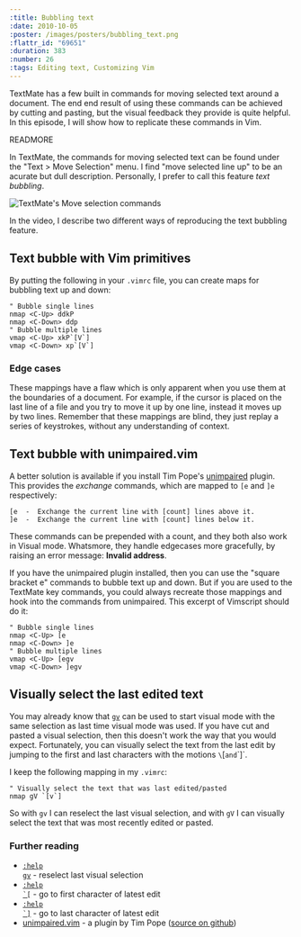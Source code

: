 ```yaml
--- 
:title: Bubbling text
:date: 2010-10-05
:poster: /images/posters/bubbling_text.png
:flattr_id: "69651"
:duration: 383
:number: 26
:tags: Editing text, Customizing Vim
---
```


TextMate has a few built in commands for moving selected text around a document. The end end result of using these commands can be achieved by cutting and pasting, but the visual feedback they provide is quite helpful. In this episode, I will show how to replicate these commands in Vim.

READMORE


In TextMate, the commands for moving selected text can be found under the "Text > Move Selection" menu. I find "move selected line up" to be an acurate but dull description. Personally, I prefer to call this feature *text bubbling*. 

![TextMate's Move selection commands](/images/blog/bubble-text.png)

In the video, I describe two different ways of reproducing the text bubbling feature.

## Text bubble with Vim primitives

By putting the following in your `.vimrc` file, you can create maps for bubbling text up and down:

```viml
" Bubble single lines
nmap <C-Up> ddkP
nmap <C-Down> ddp
" Bubble multiple lines
vmap <C-Up> xkP`[V`]
vmap <C-Down> xp`[V`]
```

### Edge cases

These mappings have a flaw which is only apparent when you use them at the boundaries of a document. For example, if the cursor is placed on the last line of a file and you try to move it up by one line, instead it moves up by two lines. Remember that these mappings are blind, they just replay a series of keystrokes, without any understanding of context.

## Text bubble with unimpaired.vim

A better solution is available if you install Tim Pope's [unimpaired][pair] plugin. This provides the *exchange* commands, which are mapped to `[e` and `]e` respectively:

    [e  -  Exchange the current line with [count] lines above it.
    ]e  -  Exchange the current line with [count] lines below it.

These commands can be prepended with a count, and they both also work in Visual mode. Whatsmore, they handle edgecases more gracefully, by raising an error message: **Invalid address**.

If you have the unimpaired plugin installed, then you can use the "square bracket e" commands to bubble text up and down. But if you are used to the TextMate key commands, you could always recreate those mappings and hook into the commands from unimpaired. This excerpt of Vimscript should do it:

```viml
" Bubble single lines
nmap <C-Up> [e
nmap <C-Down> ]e
" Bubble multiple lines
vmap <C-Up> [egv
vmap <C-Down> ]egv
```

## Visually select the last edited text

You may already know that [`gv`][reselect] can be used to start visual mode with the same selection as last time visual mode was used. If you have cut and pasted a visual selection, then this doesn't work the way that you would expect. Fortunately, you can visually select the text from the last edit by jumping to the first and last characters with the motions `\`[` and `\`]`.

I keep the following mapping in my `.vimrc`:

```viml
" Visually select the text that was last edited/pasted
nmap gV `[v`]
```

So with `gv` I can reselect the last visual selection, and with `gV` I can visually select the text that was most recently edited or pasted.

### Further reading

* <a href="http://vimdoc.sourceforge.net/htmldoc/visual.html#gv"><code>:help gv</code></a> - reselect last visual selection
* <a href="http://vimdoc.sourceforge.net/htmldoc/motion.html#'["><code>:help \`[</code></a> - go to first character of latest edit
* <a href="http://vimdoc.sourceforge.net/htmldoc/motion.html#']"><code>:help \`]</code></a> - go to last character of latest edit
* [unimpaired.vim][pair] - a plugin by Tim Pope ([source on github][pair_repo])

[pair]: http://www.vim.org/scripts/script.php?script_id=1590
[pair_repo]: http://github.com/tpope/vim-unimpaired
[edit_first]: http://vimdoc.sourceforge.net/htmldoc/motion.html#'[
[edit_last]: http://vimdoc.sourceforge.net/htmldoc/motion.html#']
[reselect]: http://vimdoc.sourceforge.net/htmldoc/visual.html#gv

